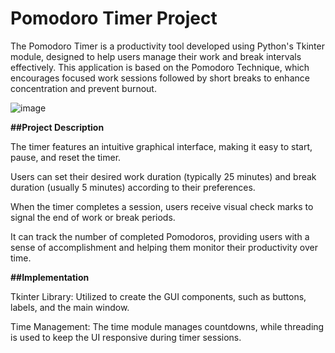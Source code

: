 # Pomodoro Timer Project

The Pomodoro Timer is a productivity tool developed using Python's Tkinter module, designed to help users manage their work and break intervals effectively. This application is based on the Pomodoro Technique, which encourages focused work sessions followed by short breaks to enhance concentration and prevent burnout.

![image](https://github.com/user-attachments/assets/d2403514-250a-4f97-81fe-c9984b42ee81)


**##Project Description**

The timer features an intuitive graphical interface, making it easy to start, pause, and reset the timer.

Users can set their desired work duration (typically 25 minutes) and break duration (usually 5 minutes) according to their preferences.

When the timer completes a session, users receive visual check marks to signal the end of work or break periods.

It can track the number of completed Pomodoros, providing users with a sense of accomplishment and helping them monitor their productivity over time.

**##Implementation**

Tkinter Library: Utilized to create the GUI components, such as buttons, labels, and the main window.

Time Management: The time module manages countdowns, while threading is used to keep the UI responsive during timer sessions.
